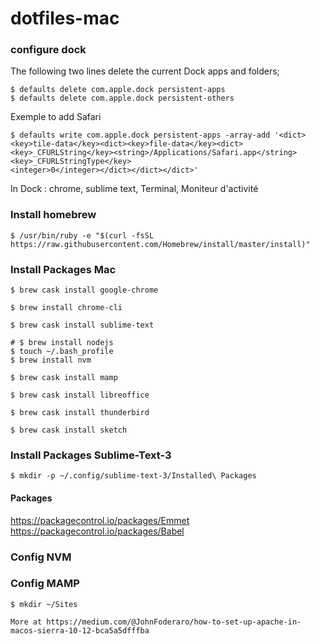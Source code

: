 # dotfiles-mac

### configure dock

The following two lines delete the current Dock apps and folders;
```
$ defaults delete com.apple.dock persistent-apps
$ defaults delete com.apple.dock persistent-others
```

Exemple to add Safari
```
$ defaults write com.apple.dock persistent-apps -array-add '<dict><key>tile-data</key><dict><key>file-data</key><dict><key>_CFURLString</key><string>/Applications/Safari.app</string><key>_CFURLStringType</key>
<integer>0</integer></dict></dict></dict>'
```
In Dock : chrome, sublime text, Terminal, Moniteur d'activité

### Install homebrew
```
$ /usr/bin/ruby -e "$(curl -fsSL https://raw.githubusercontent.com/Homebrew/install/master/install)"
```

### Install Packages Mac
```
$ brew cask install google-chrome

$ brew install chrome-cli

$ brew cask install sublime-text

# $ brew install nodejs
$ touch ~/.bash_profile
$ brew install nvm

$ brew cask install mamp

$ brew cask install libreoffice

$ brew cask install thunderbird

$ brew cask install sketch
```

### Install Packages Sublime-Text-3
```
$ mkdir -p ~/.config/sublime-text-3/Installed\ Packages
```
#### Packages
https://packagecontrol.io/packages/Emmet
https://packagecontrol.io/packages/Babel

### Config NVM


### Config MAMP
```
$ mkdir ~/Sites

More at https://medium.com/@JohnFoderaro/how-to-set-up-apache-in-macos-sierra-10-12-bca5a5dfffba


